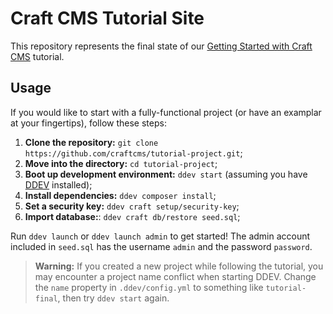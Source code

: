 # Craft CMS Tutorial Site

This repository represents the final state of our [Getting Started with Craft CMS](https://craftcms.com/docs/getting-started-tutorial/) tutorial.

## Usage

If you would like to start with a fully-functional project (or have an examplar at your fingertips), follow these steps:

1. **Clone the repository:** `git clone https://github.com/craftcms/tutorial-project.git`;
1. **Move into the directory:** `cd tutorial-project`;
1. **Boot up development environment:** `ddev start` (assuming you have [DDEV](https://craftcms.com/docs/4.x/installation.html) installed);
1. **Install dependencies:** `ddev composer install`;
1. **Set a security key:** `ddev craft setup/security-key`;
1. **Import database:**: `ddev craft db/restore seed.sql`;

Run `ddev launch` or `ddev launch admin` to get started! The admin account included in `seed.sql` has the username `admin` and the password `password`.

> **Warning:** If you created a new project while following the tutorial, you may encounter a project name conflict when starting DDEV. Change the `name` property in `.ddev/config.yml` to something like `tutorial-final`, then try `ddev start` again.